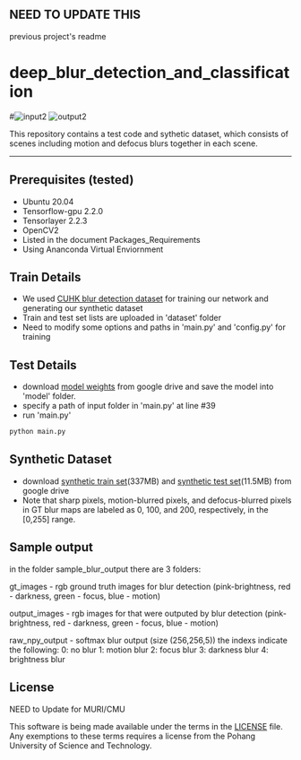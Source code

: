 ## NEED TO UPDATE THIS 
previous project's readme 

# deep_blur_detection_and_classification


#![input2](./input/out_of_focus0607.jpg) ![output2](./output/out_of_focus0607.png)

This repository contains a test code and sythetic dataset, which consists of scenes including motion and defocus blurs together in each scene.

--------------------------

## Prerequisites (tested)
- Ubuntu 20.04
- Tensorflow-gpu 2.2.0
- Tensorlayer 2.2.3
- OpenCV2
- Listed in the document Packages_Requirements
- Using Ananconda Virtual Enviornment

## Train Details
- We used [CUHK blur detection dataset](http://www.cse.cuhk.edu.hk/~leojia/projects/dblurdetect/dataset.html) for training our network and generating our synthetic dataset
- Train and test set lists are uploaded in 'dataset' folder
- Need to modify some options and paths in 'main.py' and 'config.py' for training

## Test Details
- download [model weights](https://drive.google.com/file/d/11FBVmAIfeHDHpOjLXewzpA2lgcOOqo2_/view?usp=sharing) from google drive and save the model into 'model' folder.
- specify a path of input folder in 'main.py' at line #39
- run 'main.py'

```bash
python main.py
```
## Synthetic Dataset
- download [synthetic train set](https://drive.google.com/file/d/1QUygL2nalHldcJMwFJPfPFWokMoIbI9L/view?usp=sharing)(337MB) and [synthetic test set](https://drive.google.com/file/d/1-lV3CS_6rI_by6StkGQYsdn0SeOxwepu/view?usp=sharing)(11.5MB) from google drive
- Note that sharp pixels, motion-blurred pixels, and defocus-blurred pixels in GT blur maps are labeled as 0, 100, and 200, respectively, in the [0,255] range.

## Sample output 
in the folder sample_blur_output there are 3 folders:

gt_images - rgb ground truth images for blur detection (pink-brightness, red - darkness, green - focus, blue - motion)

output_images - rgb images for that were outputed by blur detection (pink-brightness, red - darkness, green - focus, blue - motion) 

raw_npy_output - softmax blur output (size (256,256,5)) the indexs indicate the following: 0: no blur 1: motion blur 2: focus blur 3: darkness blur 4: brightness blur

## License ##
NEED to Update for MURI/CMU

This software is being made available under the terms in the [LICENSE](LICENSE) file.
Any exemptions to these terms requires a license from the Pohang University of Science and Technology.

